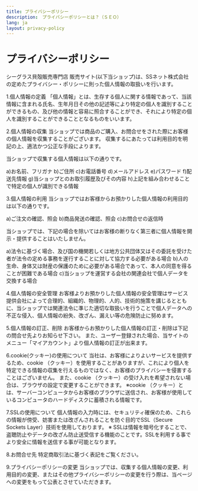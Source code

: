 ```yaml
---
title: プライバシーポリシー
description:　プライバシーポリシーとは？（ＳＥＯ）
lang: ja
layout: privacy-policy
---
```


# プライバシーポリシー

シーグラス貝殻販売専門店  販売サイト(以下当ショップ)は、SSネット株式会社の定めたプライバシー・ポリシーに則った個人情報の取扱いを行います。

1.個人情報の定義
「個人情報」とは、生存する個人に関する情報であって、当該情報に含まれる氏名、生年月日その他の記述等により特定の個人を識別することができるもの、及び他の情報と容易に照合することができ、それにより特定の個人を識別することができることとなるものをいいます。

2.個人情報の収集
当ショップでは商品のご購入、お問合せをされた際にお客様の個人情報を収集することがございます。
収集するにあたっては利用目的を明記の上、適法かつ公正な手段によります。

当ショップで収集する個人情報は以下の通りです。

a)お名前、フリガナ
b)ご住所
c)お電話番号
d)メールアドレス
e)パスワード
f)配送先情報
g)当ショップとのお取引履歴及びその内容
h)上記を組み合わせることで特定の個人が識別できる情報

3.個人情報の利用
当ショップではお客様からお預かりした個人情報の利用目的は以下の通りです。

a)ご注文の確認、照会
b)商品発送の確認、照会
c)お問合せの返信時

当ショップでは、下記の場合を除いてはお客様の断りなく第三者に個人情報を開示・提供することはいたしません。

a)法令に基づく場合、及び国の機関若しくは地方公共団体又はその委託を受けた者が法令の定める事務を遂行することに対して協力する必要がある場合
b)人の生命、身体又は財産の保護のために必要がある場合であって、本人の同意を得ることが困難である場合
c)当ショップを運営する会社の関連会社で個人データを交換する場合

4.個人情報の安全管理
お客様よりお預かりした個人情報の安全管理はサービス提供会社によって合理的、組織的、物理的、人的、技術的施策を講じるとともに、当ショップでは関連法令に準じた適切な取扱いを行うことで個人データへの不正な侵入、個人情報の紛失、改ざん、漏えい等の危険防止に努めます。

5.個人情報の訂正、削除
お客様からお預かりした個人情報の訂正・削除は下記の問合せ先よりお知らせ下さい。
また、ユーザー登録された場合、当サイトのメニュー「マイアカウント」より個人情報の訂正が出来ます。

6.cookie(クッキー)の使用について
当社は、お客様によりよいサービスを提供するため、cookie （クッキー）を使用することがありますが、これにより個人を特定できる情報の収集を行えるものではなく、お客様のプライバシーを侵害することはございません。
また、cookie （クッキー）の受け入れを希望されない場合は、ブラウザの設定で変更することができます。
※cookie （クッキー）とは、サーバーコンピュータからお客様のブラウザに送信され、お客様が使用しているコンピュータのハードディスクに蓄積される情報です。

7.SSLの使用について
個人情報の入力時には、セキュリティ確保のため、これらの情報が傍受、妨害または改ざんされることを防ぐ目的でSSL（Secure Sockets Layer）技術を使用しております。
※ SSLは情報を暗号化することで、盗聴防止やデータの改ざん防止送受信する機能のことです。SSLを利用する事でより安全に情報を送信する事が可能となります。

8.お問合せ先
特定商取引法に基づく表記をご覧ください。

9.プライバシーポリシーの変更
当ショップでは、収集する個人情報の変更、利用目的の変更、またはその他プライバシーポリシーの変更を行う際は、当ページへの変更をもって公表とさせていただきます。



